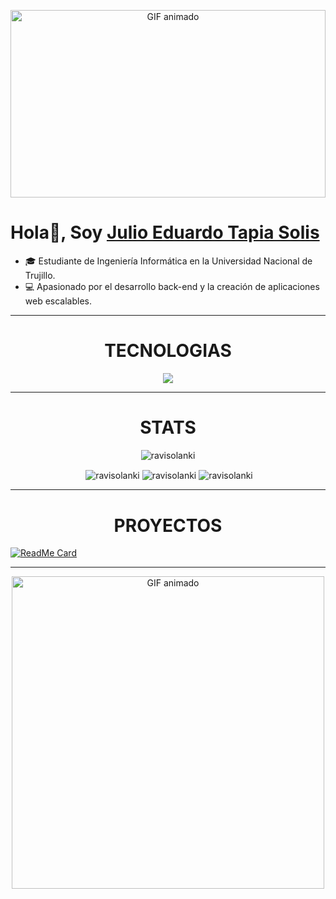 <p align="center">
  <img src="https://i.gifer.com/xK.gif" alt="GIF animado" width="100%" height="300">
</p>


# Hola👋, Soy [Julio Eduardo Tapia Solis](https://github.com/EduardoTS04)



- 🎓 Estudiante de Ingeniería Informática en la Universidad Nacional de Trujillo.
- 💻 Apasionado por el desarrollo back-end y la creación de aplicaciones web escalables.


---

<h1 align="center">TECNOLOGIAS</h1>

<p align="center">
    <img src="https://skillicons.dev/icons?i=cpp,java,mysql,py,wordpress,vscode,django" />
</p>

---

<h1 align="center">STATS</h1>

<p align="center"> <img src="https://komarev.com/ghpvc/?username=EduardoTS04" alt="ravisolanki" /> </p>

<p align="center">&nbsp;<img align="center" src="https://github-readme-stats.vercel.app/api?username=EduardoTS04&theme=gotham&show_icons=true" alt="ravisolanki" />

<img align="center" src="http://github-readme-streak-stats.herokuapp.com?user=EduardoTS04&theme=gotham&hide_border=true&date_format=M%20j%5B%2C%20Y%5D" alt="ravisolanki" />
<img align="center" src="https://github-readme-stats.vercel.app/api/top-langs/?username=EduardoTS04&layout=default&theme=gotham&hide=html&hide_border=true&card_width=330" alt="ravisolanki" /></p>



---

<h1 align="center">PROYECTOS</h1>

[![ReadMe Card](https://github-readme-stats.vercel.app/api/pin/?username=EduardoTS04&repo=Proyecto_Creacion_de_escena_con_OpenGL&cache_seconds=60)](https://github.com/EduardoTS04/Proyecto_Creacion_de_escena_con_OpenGL)


---

<p align="center"><img src="https://i.gifer.com/79Q7.gif" alt="GIF animado" width="500"></p>



